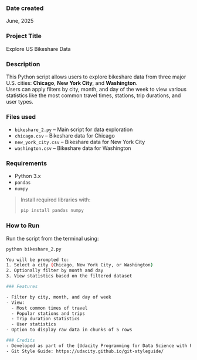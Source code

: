 ### Date created
June, 2025

### Project Title
Explore US Bikeshare Data

### Description
This Python script allows users to explore bikeshare data from three major U.S. cities: **Chicago**, **New York City**, and **Washington**.  
Users can apply filters by city, month, and day of the week to view various statistics like the most common travel times, stations, trip durations, and user types.

### Files used
- `bikeshare_2.py` – Main script for data exploration
- `chicago.csv` – Bikeshare data for Chicago
- `new_york_city.csv` – Bikeshare data for New York City
- `washington.csv` – Bikeshare data for Washington

### Requirements
- Python 3.x
- `pandas`
- `numpy`

> Install required libraries with:
> ```bash
> pip install pandas numpy
> ```

### How to Run
Run the script from the terminal using:

```bash
python bikeshare_2.py

You will be prompted to:
1. Select a city (Chicago, New York City, or Washington)
2. Optionally filter by month and day
3. View statistics based on the filtered dataset

### Features

- Filter by city, month, and day of week
- View:
  - Most common times of travel
  - Popular stations and trips
  - Trip duration statistics
  - User statistics
- Option to display raw data in chunks of 5 rows

### Credits
- Developed as part of the [Udacity Programming for Data Science with Python   Nanodegree](https://www.udacity.com/course/programming-for-data-science-nanodegree--nd104).
- Git Style Guide: https://udacity.github.io/git-styleguide/

